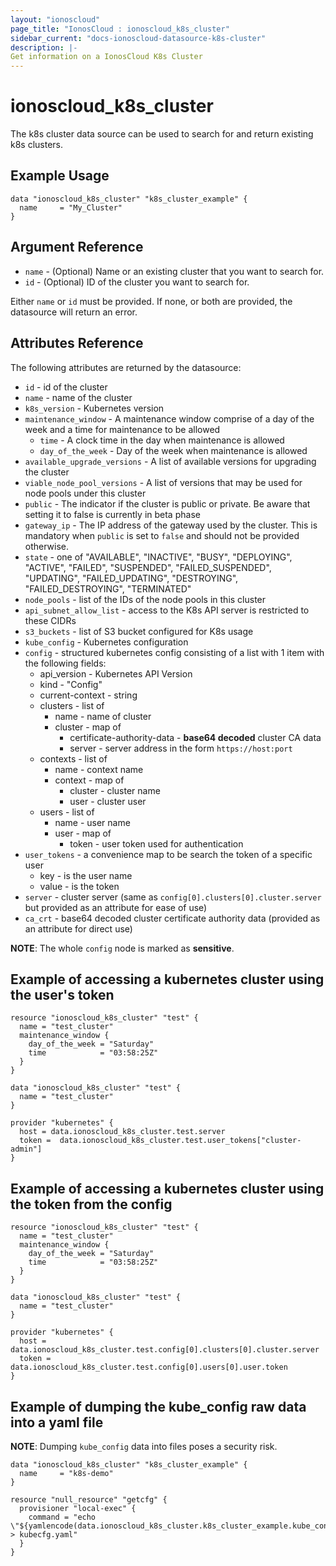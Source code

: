 ```yaml
---
layout: "ionoscloud"
page_title: "IonosCloud : ionoscloud_k8s_cluster"
sidebar_current: "docs-ionoscloud-datasource-k8s-cluster"
description: |-
Get information on a IonosCloud K8s Cluster
---
```


# ionoscloud\_k8s\_cluster

The k8s cluster data source can be used to search for and return existing k8s clusters.

## Example Usage

```hcl
data "ionoscloud_k8s_cluster" "k8s_cluster_example" {
  name     = "My_Cluster"
}
```

## Argument Reference

* `name` - (Optional) Name or an existing cluster that you want to search for.
* `id` - (Optional) ID of the cluster you want to search for.

Either `name` or `id` must be provided. If none, or both are provided, the datasource will return an error.

## Attributes Reference

The following attributes are returned by the datasource:

* `id` - id of the cluster
* `name` - name of the cluster
* `k8s_version` - Kubernetes version
* `maintenance_window` - A maintenance window comprise of a day of the week and a time for maintenance to be allowed
  * `time` - A clock time in the day when maintenance is allowed
  * `day_of_the_week` - Day of the week when maintenance is allowed
* `available_upgrade_versions` - A list of available versions for upgrading the cluster
* `viable_node_pool_versions` - A list of versions that may be used for node pools under this cluster
* `public` - The indicator if the cluster is public or private. Be aware that setting it to false is currently in beta phase
* `gateway_ip` - The IP address of the gateway used by the cluster. This is mandatory when `public` is set to `false` and should not be provided otherwise.
* `state` - one of "AVAILABLE",
  "INACTIVE",
  "BUSY",
  "DEPLOYING",
  "ACTIVE",
  "FAILED",
  "SUSPENDED",
  "FAILED_SUSPENDED",
  "UPDATING",
  "FAILED_UPDATING",
  "DESTROYING",
  "FAILED_DESTROYING",
  "TERMINATED"
* `node_pools` - list of the IDs of the node pools in this cluster
* `api_subnet_allow_list` - access to the K8s API server is restricted to these CIDRs
* `s3_buckets` - list of S3 bucket configured for K8s usage
* `kube_config` - Kubernetes configuration
* `config` - structured kubernetes config consisting of a list with 1 item with the following fields:
  * api_version - Kubernetes API Version
  * kind - "Config"
  * current-context - string
  * clusters - list of
    * name - name of cluster
    * cluster - map of
      * certificate-authority-data - **base64 decoded** cluster CA data
      * server -  server address in the form `https://host:port`
  * contexts - list of
    * name - context name
    * context - map of
      * cluster - cluster name
      * user - cluster user
  * users - list of
    * name - user name
    * user - map of
      * token - user token used for authentication
* `user_tokens` - a convenience map to be search the token of a specific user
  - key - is the user name
  - value - is the token
* `server` - cluster server (same as `config[0].clusters[0].cluster.server` but provided as an attribute for ease of use)
* `ca_crt` - base64 decoded cluster certificate authority data (provided as an attribute for direct use)

**NOTE**: The whole `config` node is marked as **sensitive**.

## Example of accessing a kubernetes cluster using the user's token

```
resource "ionoscloud_k8s_cluster" "test" {
  name = "test_cluster"
  maintenance_window {
    day_of_the_week = "Saturday"
    time            = "03:58:25Z"
  }
}

data "ionoscloud_k8s_cluster" "test" {
  name = "test_cluster"
}

provider "kubernetes" {
  host = data.ionoscloud_k8s_cluster.test.server
  token =  data.ionoscloud_k8s_cluster.test.user_tokens["cluster-admin"]
}
```

## Example of accessing a kubernetes cluster using the token from the config

```
resource "ionoscloud_k8s_cluster" "test" {
  name = "test_cluster"
  maintenance_window {
    day_of_the_week = "Saturday"
    time            = "03:58:25Z"
  }
}

data "ionoscloud_k8s_cluster" "test" {
  name = "test_cluster"
}

provider "kubernetes" {
  host = data.ionoscloud_k8s_cluster.test.config[0].clusters[0].cluster.server
  token =  data.ionoscloud_k8s_cluster.test.config[0].users[0].user.token
}
```


## Example of dumping the kube_config raw data into a yaml file

**NOTE**: Dumping `kube_config` data into files poses a security risk.

```
data "ionoscloud_k8s_cluster" "k8s_cluster_example" {
  name     = "k8s-demo"
}

resource "null_resource" "getcfg" {
  provisioner "local-exec" {
    command = "echo \"${yamlencode(data.ionoscloud_k8s_cluster.k8s_cluster_example.kube_config)}\" > kubecfg.yaml"
  }
}
```
